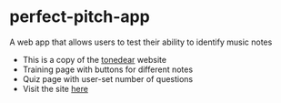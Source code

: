 # perfect-pitch-app
A web app that allows users to test their ability to identify music notes
* This is a copy of the [tonedear](http://tonedear.com/ear-training/absolute-perfect-pitch-test) website
* Training page with buttons for different notes
* Quiz page with user-set number of questions
* Visit the site [here](http://danstrong.tech/perfect-pitch-app/)
